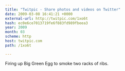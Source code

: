 ```yaml
---
title: "Twitpic - Share photos and videos on Twitter"
date: 2009-03-08 16:41:21 +0000
external-url: http://twitpic.com/1xo6t
hash: ec0e6ce7013719fe6f883fd989fbeea3
year: 2009
month: 03
scheme: http
host: twitpic.com
path: /1xo6t

---
```


Firing up Big Green Egg to smoke two racks of ribs. 
